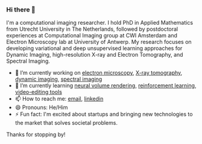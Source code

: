 ### Hi there 👋

I'm a computational imaging researcher. I hold PhD in Applied Mathematics from Utrecht University in The Netherlands, followed by postdoctoral experiences at Computational Imaging group at CWI Amsterdam and Electron Microscopy lab at University of Antwerp. My research focuses on developing variational and deep unsupervised learning approaches for Dynamic Imaging, high-resolution X-ray and Electron Tomography, and Spectral Imaging.

- 🔭 I’m currently working on [electron microscopy](https://en.wikipedia.org/wiki/Annular_dark-field_imaging), [X-ray tomography](https://felixlucka.github.io/assets/talks/XRayTomographyLecture_21_03_2022.pdf), [dynamic imaging](https://en.wikipedia.org/wiki/Live-cell_imaging), [spectral imaging](https://arxiv.org/pdf/2112.11406.pdf)
- 🌱 I’m currently learning [neural volume rendering](https://www.matthewtancik.com/nerf), [reinforcement learning](https://towardsdatascience.com/reinforcement-learning-101-e24b50e1d292), [video-editing tools](https://runwayml.com/)
- 📫 How to reach me: [email](ajinkyakadu125@gmail.com), [linkedin](https://www.linkedin.com/in/ajinkyakadu/)
- 😄 Pronouns: He/Him
- ⚡ Fun fact: I'm excited about startups and bringing new technologies to the market that solves societal problems.

Thanks for stopping by!
